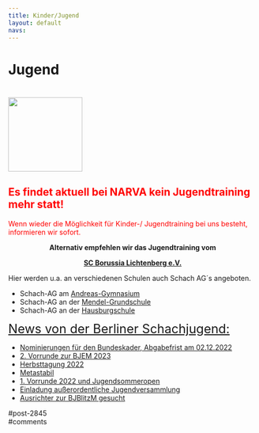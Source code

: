 ```yaml
---
title: Kinder/Jugend 
layout: default
navs:
---
```

<div class="post-2845 page type-page status-publish hentry" id="post-2845">
<h1 class="entry-title">Jugend</h1>
<div class="entry-content">
<h1><a href="https://www.narva-schach.de/wordpress/wp-content/uploads/2022/07/cropped-cropped-HeaderBildHomepagefertischneu2d-1-1.bmp"><img alt="" class="alignleft wp-image-9586 size-thumbnail" height="150" loading="lazy" sizes="(max-width: 150px) 100vw, 150px" src="https://www.narva-schach.de/wordpress/wp-content/uploads/2022/07/cropped-cropped-HeaderBildHomepagefertischneu2d-1-1-150x150.jpg" srcset="https://www.narva-schach.de/wordpress/wp-content/uploads/2022/07/cropped-cropped-HeaderBildHomepagefertischneu2d-1-1-150x150.jpg 150w, https://www.narva-schach.de/wordpress/wp-content/uploads/2022/07/cropped-cropped-HeaderBildHomepagefertischneu2d-1-1-144x144.jpg 144w, https://www.narva-schach.de/wordpress/wp-content/uploads/2022/07/cropped-cropped-HeaderBildHomepagefertischneu2d-1-1.bmp 200w" width="150"/></a></h1>
<h2><strong><span style="color: #ff0000;">Es findet aktuell bei NARVA kein Jugendtraining mehr statt!<br/>
</span></strong></h2>
<p><span style="color: #ff0000;">Wenn wieder die Möglichkeit für Kinder-/ Jugendtraining bei uns besteht, informieren wir sofort.</span></p>
<p style="text-align: center;"><strong>Alternativ empfehlen wir das Jugendtraining </strong><strong>vom</strong></p>
<p style="text-align: center;"><strong> <a href="https://borussia-lichtenberg.de/" rel="noopener" target="_blank">SC Borussia Lichtenberg e.V.</a></strong></p>
<p>Hier werden u.a. an verschiedenen Schulen auch Schach AG´s angeboten.</p>
<ul>
<li>Schach-AG am <a href="http://www.andreas-gym.de/" rel="noopener" target="_blank">Andreas-Gymnasium</a></li>
<li>Schach-AG an der <a href="https://www.mendel-grundschule.de/" rel="noopener" target="_blank">Mendel-Grundschule</a></li>
<li>Schach-AG an der <a href="http://www.hausburgschule.de/" rel="noopener" target="_blank">Hausburgschule</a></li>
</ul>
<p><span style="text-decoration-line: underline; font-size: 1.8em;">News von der Berliner Schachjugend:</span></p>
<ul><!--via SimplePie with RSSImport--><li><a href="http://www.schachjugend-in-berlin.de/nominierungen-fuer-den-bundeskader-abgabefrist-am-02-12-2022/" title="Nominierungen für den Bundeskader, Abgabefrist am 02.12.2022">Nominierungen für den Bundeskader, Abgabefrist am 02.12.2022</a></li><li><a href="http://www.schachjugend-in-berlin.de/2-vorrunde-zur-bjem-2023/" title="2. Vorrunde zur BJEM 2023">2. Vorrunde zur BJEM 2023</a></li><li><a href="http://www.schachjugend-in-berlin.de/herbsttagung-2022/" title="Herbsttagung 2022">Herbsttagung 2022</a></li><li><a href="http://www.schachjugend-in-berlin.de/metastabil/" title="Metastabil">Metastabil</a></li><li><a href="http://www.schachjugend-in-berlin.de/1-vorrunde-2022-und-jugendsommeropen/" title="1. Vorrunde 2022 und Jugendsommeropen">1. Vorrunde 2022 und Jugendsommeropen</a></li><li><a href="http://www.schachjugend-in-berlin.de/einladung-ausserordentliche-jugendversammlung/" title="Einladung außerordentliche Jugendversammlung">Einladung außerordentliche Jugendversammlung</a></li><li><a href="http://www.schachjugend-in-berlin.de/ausrichter-zur-bjblitzm-gesucht/" title="Ausrichter zur BJBlitzM gesucht">Ausrichter zur BJBlitzM gesucht</a></li></ul>
</div><!-- .entry-content -->
</div> #post-2845 
<div id="comments">
</div> #comments 
